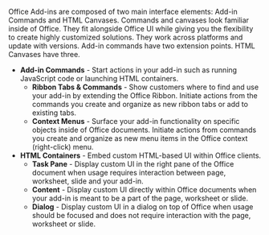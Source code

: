 Office Add-ins are composed of two main interface elements: Add-in Commands and HTML Canvases. Commands and canvases look familiar inside of Office. They fit alongside Office UI while giving you the flexibility to create highly customized solutions. They work across platforms and update with versions. Add-in commands have two extension points. HTML Canvases have three.

* __Add-in Commands__ - Start actions in your add-in such as running JavaScript code or launching HTML containers.
  * __Ribbon Tabs & Commands__ - Show customers where to find and use your add-in by extending the Office Ribbon. Initiate actions from the commands you create and organize as new ribbon tabs or add to existing tabs.
  * __Context Menus__ - Surface your add-in functionality on specific objects inside of Office documents. Initiate actions from commands you create and organize as new menu items in the Office context (right-click) menu.
* __HTML Containers__ - Embed custom HTML-based UI within Office clients.
  * __Task Pane__ - Display custom UI in the right pane of the Office document when usage requires interaction between page, worksheet, slide and your add-in.
  * __Content__ - Display custom UI directly within Office documents when your add-in is meant to be a part of the page, worksheet or slide.
  * __Dialog__ - Display custom UI in a dialog on top of Office when usage should be focused and does not require interaction with the page, worksheet or slide.
